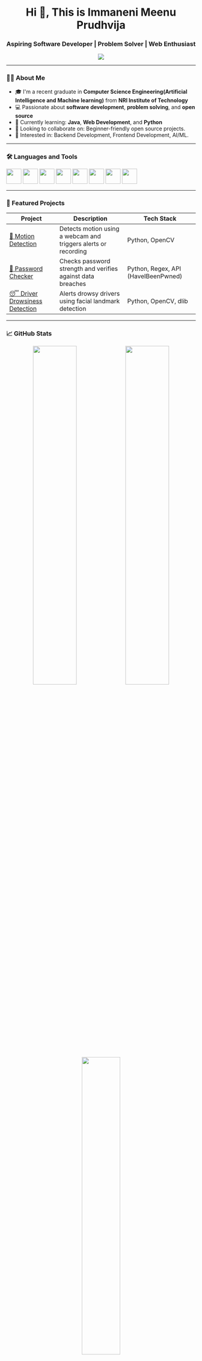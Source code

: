 <h1 align="center">Hi 👋, This is Immaneni Meenu Prudhvija </h1>
<h3 align="center">Aspiring Software Developer | Problem Solver | Web Enthusiast</h3>

<p align="center">
  <img src="https://readme-typing-svg.herokuapp.com?lines=Developer+by+Day;Open+Source+Contributor+by+Night;Lifelong+Learner;Tech+Enthusiast&center=true&width=380&height=45">
</p>

---

### 👨‍🎓 About Me

- 🎓 I'm a recent graduate in **Computer Science Engineering(Artificial Intelligence and Machine learning)** from **NRI Institute of Technology**
- 💻 Passionate about **software development**, **problem solving**, and **open source**
- 🌱 Currently learning: **Java**, **Web Development**, and **Python**
- 🤝 Looking to collaborate on: Beginner-friendly open source projects.
- 🧠 Interested in: Backend Development, Frontend Development, AI/ML.
---

### 🛠️ Languages and Tools

 <p align="left">
  <img src="https://cdn.jsdelivr.net/gh/devicons/devicon/icons/python/python-original.svg" width="40" height="40"/>
  <img src="https://cdn.jsdelivr.net/gh/devicons/devicon/icons/java/java-original.svg" width="40" height="40"/>
  <img src="https://cdn.jsdelivr.net/gh/devicons/devicon/icons/mysql/mysql-original.svg" width="40" height="40"/>
  <img src="https://cdn.jsdelivr.net/gh/devicons/devicon/icons/html5/html5-original.svg" width="40" height="40"/>
  <img src="https://cdn.jsdelivr.net/gh/devicons/devicon/icons/css3/css3-original.svg" width="40" height="40"/>
  <img src="https://cdn.jsdelivr.net/gh/devicons/devicon/icons/javascript/javascript-original.svg" width="40" height="40"/>
  <img src="https://cdn.jsdelivr.net/gh/devicons/devicon/icons/vscode/vscode-original.svg" width="40" height="40"/>
  <img src="https://img.icons8.com/color/48/000000/power-bi.png" width="40" height="40"/>
</p>

---

### 🚀 Featured Projects

| Project | Description | Tech Stack |
|--------|-------------|------------|
| [🎥 Motion Detection](https://github.com/yourusername/motion-detection) | Detects motion using a webcam and triggers alerts or recording | Python, OpenCV |
| [🔐 Password Checker](https://github.com/yourusername/password-checker) | Checks password strength and verifies against data breaches | Python, Regex, API (HaveIBeenPwned) |
| [😴 Driver Drowsiness Detection](https://github.com/yourusername/driver-drowsiness-detection) | Alerts drowsy drivers using facial landmark detection | Python, OpenCV, dlib |

---

### 📈 GitHub Stats

<p align="center">
  <img src="https://github-readme-stats.vercel.app/api?username=yourusername&show_icons=true&theme=tokyonight" width="48%" />
  <img src="https://github-readme-streak-stats.herokuapp.com/?user=yourusername&theme=tokyonight" width="48%" />
</p>

<p align="center">
  <img src="https://github-readme-stats.vercel.app/api/top-langs/?username=yourusername&layout=compact&theme=tokyonight" width="45%" />
</p>

---

### 📫 Connect with Me

<p align="left">
  <a href="https://www.linkedin.com/in/meenu-prudhvija-immaneni-8b9b40251" target="blank"><img src="https://img.shields.io/badge/-LinkedIn-0077B5?style=flat-square&logo=Linkedin&logoColor=white"/></a>
  <a href="mailto:immanenimeenuprudhvija@gmail.com"><img src="https://img.shields.io/badge/-Email-D14836?style=flat-square&logo=gmail&logoColor=white"/></a>
</p>
